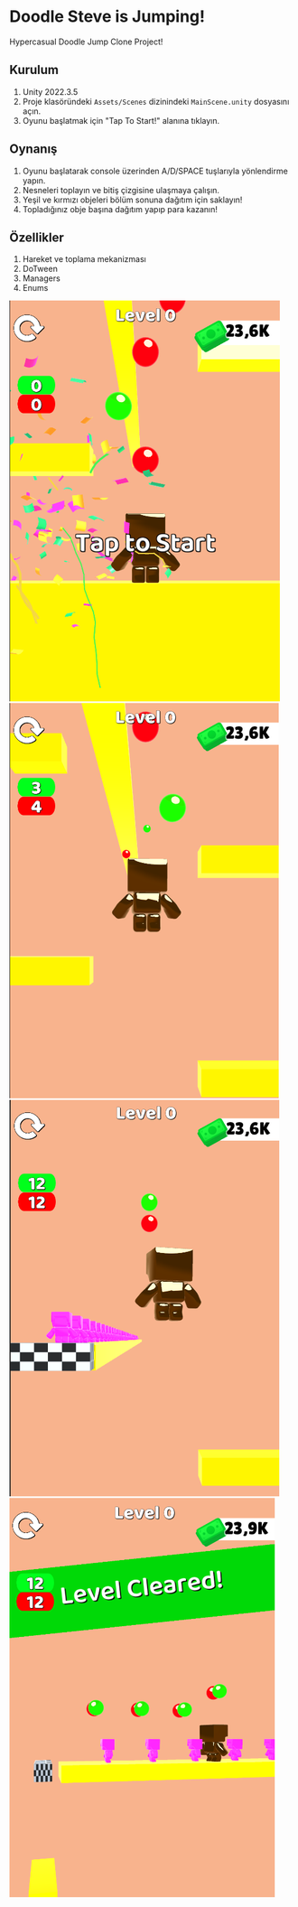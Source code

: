 # Doodle Steve is Jumping!

Hypercasual Doodle Jump Clone Project!

## Kurulum
1. Unity 2022.3.5 
2. Proje klasöründeki `Assets/Scenes` dizinindeki `MainScene.unity` dosyasını açın.
3. Oyunu başlatmak için "Tap To Start!" alanına tıklayın.

## Oynanış
1. Oyunu başlatarak console üzerinden A/D/SPACE tuşlarıyla yönlendirme yapın.
2. Nesneleri toplayın ve bitiş çizgisine ulaşmaya çalışın.
3. Yeşil ve kırmızı objeleri bölüm sonuna dağıtım için saklayın!
4. Topladığınız obje başına dağıtım yapıp para kazanın!

## Özellikler
1. Hareket ve toplama mekanizması
2. DoTween
3. Managers
4. Enums


![Ekran Görüntüsü 1](https://github.com/bbatus/DoodleSteve/blob/master/Images/1.png)
![Ekran Görüntüsü 2](https://github.com/bbatus/DoodleSteve/blob/master/Images/2.png)
![Ekran Görüntüsü 3](https://github.com/bbatus/DoodleSteve/blob/master/Images/3.png)
![Ekran Görüntüsü 4](https://github.com/bbatus/DoodleSteve/blob/master/Images/4.png)
